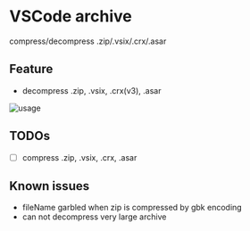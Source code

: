 # VSCode archive

compress/decompress .zip/.vsix/.crx/.asar

## Feature

- decompress .zip, .vsix, .crx(v3), .asar

![usage](https://github.com/tjx666/vscode-archive/raw/master/assets/usage.gif?raw=true)

## TODOs

- [ ] compress .zip, .vsix, .crx, .asar

## Known issues

- fileName garbled when zip is compressed by gbk encoding
- can not decompress very large archive
